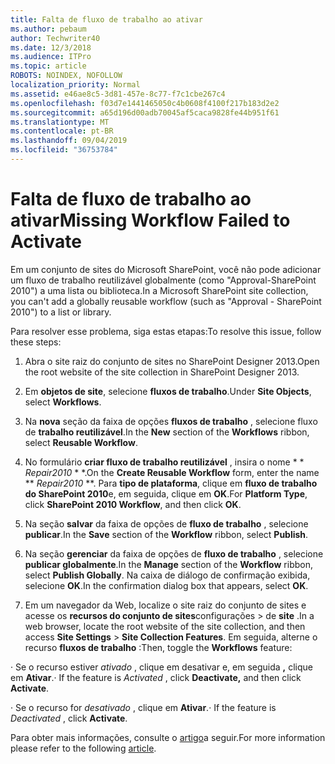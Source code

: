 ```yaml
---
title: Falta de fluxo de trabalho ao ativar
ms.author: pebaum
author: Techwriter40
ms.date: 12/3/2018
ms.audience: ITPro
ms.topic: article
ROBOTS: NOINDEX, NOFOLLOW
localization_priority: Normal
ms.assetid: e46ae8c5-3d81-457e-8c77-f7c1cbe267c4
ms.openlocfilehash: f03d7e1441465050c4b0608f4100f217b183d2e2
ms.sourcegitcommit: a65d196d00adb70045af5caca9828fe44b951f61
ms.translationtype: MT
ms.contentlocale: pt-BR
ms.lasthandoff: 09/04/2019
ms.locfileid: "36753784"
---
```

# <a name="missing-workflow-failed-to-activate"></a><span data-ttu-id="bb2e6-102">Falta de fluxo de trabalho ao ativar</span><span class="sxs-lookup"><span data-stu-id="bb2e6-102">Missing Workflow Failed to Activate</span></span>

<span data-ttu-id="bb2e6-103">Em um conjunto de sites do Microsoft SharePoint, você não pode adicionar um fluxo de trabalho reutilizável globalmente (como "Approval-SharePoint 2010") a uma lista ou biblioteca.</span><span class="sxs-lookup"><span data-stu-id="bb2e6-103">In a Microsoft SharePoint site collection, you can't add a globally reusable workflow (such as "Approval - SharePoint 2010") to a list or library.</span></span>
  
<span data-ttu-id="bb2e6-104">Para resolver esse problema, siga estas etapas:</span><span class="sxs-lookup"><span data-stu-id="bb2e6-104">To resolve this issue, follow these steps:</span></span> 
  
1. <span data-ttu-id="bb2e6-105">Abra o site raiz do conjunto de sites no SharePoint Designer 2013.</span><span class="sxs-lookup"><span data-stu-id="bb2e6-105">Open the root website of the site collection in SharePoint Designer 2013.</span></span>
  
2. <span data-ttu-id="bb2e6-106">Em **objetos de site**, selecione **fluxos de trabalho**.</span><span class="sxs-lookup"><span data-stu-id="bb2e6-106">Under **Site Objects**, select **Workflows**.</span></span> 
  
3. <span data-ttu-id="bb2e6-107">Na **nova** seção da faixa de opções **fluxos de trabalho** , selecione fluxo de **trabalho reutilizável**.</span><span class="sxs-lookup"><span data-stu-id="bb2e6-107">In the **New** section of the **Workflows** ribbon, select **Reusable Workflow**.</span></span> 
  
4. <span data-ttu-id="bb2e6-108">No formulário **criar fluxo de trabalho reutilizável** , insira o nome \* \* *Repair2010* \* \*.</span><span class="sxs-lookup"><span data-stu-id="bb2e6-108">On the **Create Reusable Workflow** form, enter the name \*\* *Repair2010* \*\*.</span></span> <span data-ttu-id="bb2e6-109">Para **tipo de plataforma**, clique em **fluxo de trabalho do SharePoint 2010**e, em seguida, clique em **OK**.</span><span class="sxs-lookup"><span data-stu-id="bb2e6-109">For **Platform Type**, click **SharePoint 2010 Workflow**, and then click **OK**.</span></span> 
  
1. <span data-ttu-id="bb2e6-110">Na seção **salvar** da faixa de opções de **fluxo de trabalho** , selecione **publicar**.</span><span class="sxs-lookup"><span data-stu-id="bb2e6-110">In the **Save** section of the **Workflow** ribbon, select **Publish**.</span></span> 
  
2. <span data-ttu-id="bb2e6-111">Na seção **gerenciar** da faixa de opções de **fluxo de trabalho** , selecione **publicar globalmente**.</span><span class="sxs-lookup"><span data-stu-id="bb2e6-111">In the **Manage** section of the **Workflow** ribbon, select **Publish Globally**.</span></span> <span data-ttu-id="bb2e6-112">Na caixa de diálogo de confirmação exibida, selecione **OK**.</span><span class="sxs-lookup"><span data-stu-id="bb2e6-112">In the confirmation dialog box that appears, select **OK**.</span></span> 
  
3. <span data-ttu-id="bb2e6-113">Em um navegador da Web, localize o site raiz do conjunto de sites e acesse os **recursos do conjunto de sites**configurações \> de **site** .</span><span class="sxs-lookup"><span data-stu-id="bb2e6-113">In a web browser, locate the root website of the site collection, and then access **Site Settings** \> **Site Collection Features**.</span></span> <span data-ttu-id="bb2e6-114">Em seguida, alterne o recurso **fluxos de trabalho** :</span><span class="sxs-lookup"><span data-stu-id="bb2e6-114">Then, toggle the **Workflows** feature:</span></span> 
  
<span data-ttu-id="bb2e6-115">· Se o recurso estiver *ativado* , clique em desativar e, em seguida **,** clique em **Ativar**.</span><span class="sxs-lookup"><span data-stu-id="bb2e6-115">· If the feature is  *Activated*  , click **Deactivate,** and then click **Activate**.</span></span> 
  
<span data-ttu-id="bb2e6-116">· Se o recurso for *desativado* , clique em **Ativar**.</span><span class="sxs-lookup"><span data-stu-id="bb2e6-116">· If the feature is  *Deactivated*  , click **Activate**.</span></span> 
  
<span data-ttu-id="bb2e6-117">Para obter mais informações, consulte o [artigo](https://go.microsoft.com/fwlink/?linkid=2047770&amp;clcid=0x409)a seguir.</span><span class="sxs-lookup"><span data-stu-id="bb2e6-117">For more information please refer to the following [article](https://go.microsoft.com/fwlink/?linkid=2047770&amp;clcid=0x409).</span></span>
  

